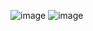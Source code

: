 ![image](https://user-images.githubusercontent.com/77222540/226100581-ae529c24-ea09-4ec4-bba1-3570071ae981.png)
![image](https://user-images.githubusercontent.com/77222540/226100613-330be7f9-3e6d-4806-9265-9420ca68c9f7.png)
